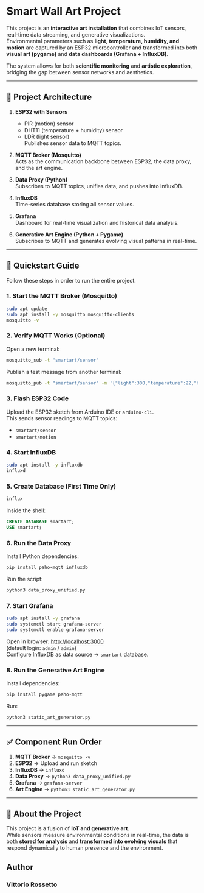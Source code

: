 # Smart Wall Art Project

This project is an **interactive art installation** that combines IoT sensors, real-time data streaming, and generative visualizations.  
Environmental parameters such as **light, temperature, humidity, and motion** are captured by an ESP32 microcontroller and transformed into both **visual art (pygame)** and **data dashboards (Grafana + InfluxDB)**.  

The system allows for both **scientific monitoring** and **artistic exploration**, bridging the gap between sensor networks and aesthetics.

---

## 📡 Project Architecture

1. **ESP32 with Sensors**  
   - PIR (motion) sensor  
   - DHT11 (temperature + humidity) sensor  
   - LDR (light sensor)  
   Publishes sensor data to MQTT topics.

2. **MQTT Broker (Mosquitto)**  
   Acts as the communication backbone between ESP32, the data proxy, and the art engine.

3. **Data Proxy (Python)**  
   Subscribes to MQTT topics, unifies data, and pushes into InfluxDB.

4. **InfluxDB**  
   Time-series database storing all sensor values.

5. **Grafana**  
   Dashboard for real-time visualization and historical data analysis.

6. **Generative Art Engine (Python + Pygame)**  
   Subscribes to MQTT and generates evolving visual patterns in real-time.

---

## 🚀 Quickstart Guide

Follow these steps in order to run the entire project.

### 1. Start the MQTT Broker (Mosquitto)
```bash
sudo apt update
sudo apt install -y mosquitto mosquitto-clients
mosquitto -v
```

### 2. Verify MQTT Works (Optional)
Open a new terminal:
```bash
mosquitto_sub -t "smartart/sensor"
```
Publish a test message from another terminal:
```bash
mosquitto_pub -t "smartart/sensor" -m '{"light":300,"temperature":22,"humidity":50}'
```

### 3. Flash ESP32 Code
Upload the ESP32 sketch from Arduino IDE or `arduino-cli`.  
This sends sensor readings to MQTT topics:  
- `smartart/sensor`  
- `smartart/motion`  

### 4. Start InfluxDB
```bash
sudo apt install -y influxdb
influxd
```

### 5. Create Database (First Time Only)
```bash
influx
```
Inside the shell:
```sql
CREATE DATABASE smartart;
USE smartart;
```

### 6. Run the Data Proxy
Install Python dependencies:
```bash
pip install paho-mqtt influxdb
```
Run the script:
```bash
python3 data_proxy_unified.py
```

### 7. Start Grafana
```bash
sudo apt install -y grafana
sudo systemctl start grafana-server
sudo systemctl enable grafana-server
```
Open in browser: [http://localhost:3000](http://localhost:3000)  
(default login: `admin` / `admin`)  
Configure InfluxDB as data source → `smartart` database.

### 8. Run the Generative Art Engine
Install dependencies:
```bash
pip install pygame paho-mqtt
```
Run:
```bash
python3 static_art_generator.py
```

---

## ✅ Component Run Order
1. **MQTT Broker** → `mosquitto -v`  
2. **ESP32** → Upload and run sketch  
3. **InfluxDB** → `influxd`  
4. **Data Proxy** → `python3 data_proxy_unified.py`  
5. **Grafana** → `grafana-server`  
6. **Art Engine** → `python3 static_art_generator.py`  

---

## 🎨 About the Project
This project is a fusion of **IoT and generative art**.  
While sensors measure environmental conditions in real-time, the data is both **stored for analysis** and **transformed into evolving visuals** that respond dynamically to human presence and the environment.

## Author
### Vittorio Rossetto